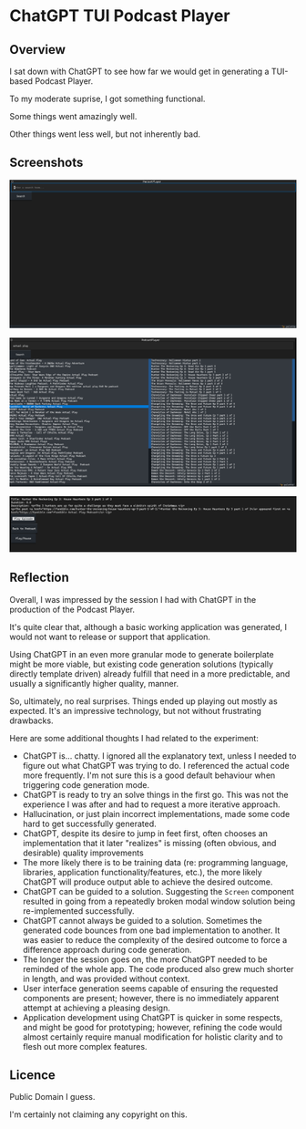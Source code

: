 # ChatGPT TUI Podcast Player

## Overview

I sat down with ChatGPT to see how far we would get in generating a TUI-based Podcast Player.

To my moderate suprise, I got something functional.

Some things went amazingly well.

Other things went less well, but not inherently bad.

## Screenshots

![Main Screen using Textualize](main-screen.png)

![Screen after searching for a podcast and selecting one to see its episodes](after-search-podcast-with-episodes.png)

![The episode information and player screen -- simple, ugly, but working](episode-info-with-player.png)

## Reflection

Overall, I was impressed by the session I had with ChatGPT in the production of the Podcast Player.

It's quite clear that, although a basic working application was generated, I would not want to release or support that application.

Using ChatGPT in an even more granular mode to generate boilerplate might be more viable, but existing code generation solutions (typically directly template driven) already fulfill that need in a more predictable, and usually a significantly higher quality, manner.

So, ultimately, no real surprises. Things ended up playing out mostly as expected. It's an impressive technology, but not without frustrating drawbacks.

Here are some additional thoughts I had related to the experiment:

- ChatGPT is... chatty. I ignored all the explanatory text, unless I needed to figure out what ChatGPT was trying to do. I referenced the actual code more frequently. I'm not sure this is a good default behaviour when triggering code generation mode.
- ChatGPT is ready to try an solve things in the first go. This was not the experience I was after and had to request a more iterative approach.
- Hallucination, or just plain incorrect implementations, made some code hard to get successfully generated.
- ChatGPT, despite its desire to jump in feet first, often chooses an implementation that it later "realizes" is missing (often obvious, and desirable) quality improvements
- The more likely there is to be training data (re: programming language, libraries, application functionality/features, etc.), the more likely ChatGPT will produce output able to achieve the desired outcome.
- ChatGPT can be guided to a solution. Suggesting the `Screen` component resulted in going from a repeatedly broken modal window solution being re-implemented successfully.
- ChatGPT cannot always be guided to a solution. Sometimes the generated code bounces from one bad implementation to another. It was easier to reduce the complexity of the desired outcome to force a difference approach during code generation.
- The longer the session goes on, the more ChatGPT needed to be reminded of the whole app. The code produced also grew much shorter in length, and was provided without context.
- User interface generation seems capable of ensuring the requested components are present; however, there is no immediately apparent attempt at achieving a pleasing design.
- Application development using ChatGPT is quicker in some respects, and might be good for prototyping; however, refining the code would almost certainly require manual modification for holistic clarity and to flesh out more complex features.

## Licence

Public Domain I guess. 

I'm certainly not claiming any copyright on this.
